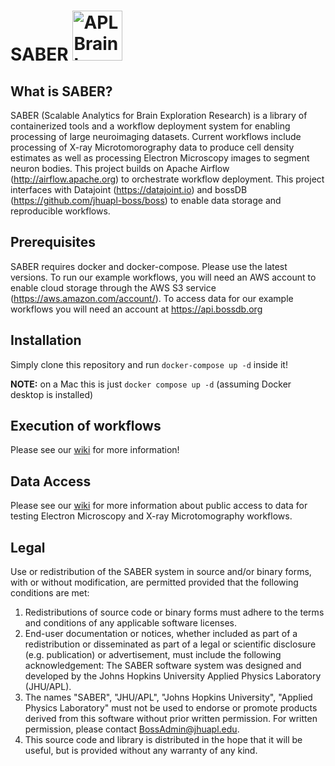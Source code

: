 

# SABER <img src="https://avatars2.githubusercontent.com/u/34253653?s=200&v=4" alt="APL Brain logo" width="80"/>

## What is SABER?
SABER (Scalable Analytics for Brain Exploration Research) is a library of containerized tools and a workflow deployment system for enabling processing of large neuroimaging datasets. Current workflows include processing of X-ray Microtomorography data to produce cell density estimates as well as processing Electron Microscopy images to segment neuron bodies. 
This project builds on Apache Airflow (http://airflow.apache.org) to orchestrate workflow deployment. This project interfaces with Datajoint (https://datajoint.io) and bossDB (https://github.com/jhuapl-boss/boss) to enable data storage and reproducible workflows. 

## Prerequisites
SABER requires docker and docker-compose. Please use the latest versions. To run our example workflows, you will need an AWS account to enable cloud storage through the AWS S3 service (https://aws.amazon.com/account/). To access data for our example workflows you will need an account at https://api.bossdb.org

## Installation
Simply clone this repository and run
`docker-compose up -d` inside it!

**NOTE:** on a Mac this is just `docker compose up -d` (assuming Docker desktop is installed)

## Execution of workflows

Please see our [wiki](https://github.com/aplbrain/saber/wiki) for more information!

## Data Access

Please see our [wiki](https://github.com/aplbrain/saber/wiki/Data-Access) for more information about public access to data for testing Electron Microscopy and X-ray Microtomography workflows. 

## Legal

Use or redistribution of the SABER system in source and/or binary forms, with or without modification, are permitted provided that the following conditions are met:
 
1. Redistributions of source code or binary forms must adhere to the terms and conditions of any applicable software licenses.
2. End-user documentation or notices, whether included as part of a redistribution or disseminated as part of a legal or scientific disclosure (e.g. publication) or advertisement, must include the following acknowledgement:  The SABER software system was designed and developed by the Johns Hopkins University Applied Physics Laboratory (JHU/APL). 
3. The names "SABER", "JHU/APL", "Johns Hopkins University", "Applied Physics Laboratory" must not be used to endorse or promote products derived from this software without prior written permission. For written permission, please contact BossAdmin@jhuapl.edu.
4. This source code and library is distributed in the hope that it will be useful, but is provided without any warranty of any kind.
